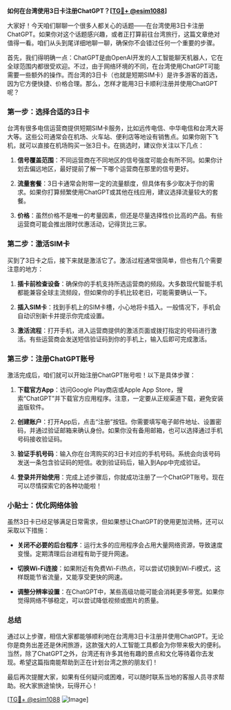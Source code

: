 **如何在台湾使用3日卡注册ChatGPT？[[TG💪+ @esim1088](https://t.me/s/esim1088)]**

大家好！今天咱们聊聊一个很多人都关心的话题——在台湾使用3日卡注册ChatGPT。如果你对这个话题感兴趣，或者正打算前往台湾旅行，这篇文章绝对值得一看。咱们从头到尾详细地聊一聊，确保你不会错过任何一个重要的步骤。

首先，我们得明确一点：ChatGPT是由OpenAI开发的人工智能聊天机器人，它在全球范围内都很受欢迎。不过，由于网络环境的不同，在台湾使用ChatGPT可能需要一些额外的操作。而台湾的3日卡（也就是短期SIM卡）是许多游客的首选，因为它方便快捷、价格合理。那么，怎样才能用3日卡顺利注册并使用ChatGPT呢？

### 第一步：选择合适的3日卡

台湾有很多电信运营商提供短期SIM卡服务，比如远传电信、中华电信和台湾大哥大等。这些公司通常会在机场、火车站、便利店等地设有销售点。如果你刚下飞机，就可以直接在机场购买一张3日卡。在挑选时，建议你关注以下几点：

1. **信号覆盖范围**：不同运营商在不同地区的信号强度可能会有所不同。如果你计划去偏远地区，最好提前了解一下哪个运营商在那里的信号更好。
   
2. **流量套餐**：3日卡通常会附带一定的流量额度，但具体有多少取决于你的需求。如果你打算频繁使用ChatGPT或其他在线应用，建议选择流量较大的套餐。

3. **价格**：虽然价格不是唯一的考量因素，但还是尽量选择性价比高的产品。有些运营商可能会推出限时优惠活动，记得货比三家。

### 第二步：激活SIM卡

买到了3日卡之后，接下来就是激活它了。激活过程通常很简单，但也有几个需要注意的地方：

1. **插卡前检查设备**：确保你的手机支持所选运营商的频段。大多数现代智能手机都能兼容全球主流频段，但如果你的手机比较老旧，可能需要确认一下。

2. **插入SIM卡**：找到手机上的SIM卡槽，小心地将卡插入。一般情况下，手机会自动识别新卡并提示你完成设置。

3. **激活流程**：打开手机，进入运营商提供的激活页面或拨打指定的号码进行激活。有些运营商会发送短信验证码到你的手机上，输入后即可完成激活。

### 第三步：注册ChatGPT账号

激活完成后，咱们就可以开始注册ChatGPT账号啦！以下是具体步骤：

1. **下载官方App**：访问Google Play商店或Apple App Store，搜索“ChatGPT”并下载官方应用程序。注意，一定要从正规渠道下载，避免安装盗版软件。

2. **创建账户**：打开App后，点击“注册”按钮。你需要填写电子邮件地址、设置密码，并通过验证邮箱来确认身份。如果你没有备用邮箱，也可以选择通过手机号码接收验证码。

3. **验证手机号码**：输入你在台湾购买的3日卡对应的手机号码。系统会向该号码发送一条包含验证码的短信。收到验证码后，输入到App中完成验证。

4. **登录并开始使用**：完成上述步骤后，你就成功注册了一个ChatGPT账号。现在可以尽情探索它的各种功能啦！

### 小贴士：优化网络体验

虽然3日卡已经足够满足日常需求，但如果想让ChatGPT的使用更加流畅，还可以采取以下措施：

- **关闭不必要的后台程序**：运行太多的应用程序会占用大量网络资源，导致速度变慢。定期清理后台进程有助于提升网速。
  
- **切换Wi-Fi连接**：如果附近有免费Wi-Fi热点，可以尝试切换到Wi-Fi模式，这样既能节省流量，又能享受更快的网速。

- **调整分辨率设置**：在ChatGPT中，某些高级功能可能会消耗更多带宽。如果你觉得网络不够稳定，可以尝试降低视频或图片的质量。

### 总结

通过以上步骤，相信大家都能够顺利地在台湾用3日卡注册并使用ChatGPT。无论你是商务出差还是休闲旅游，这款强大的人工智能工具都会为你带来极大的便利。当然，除了ChatGPT之外，台湾还有许多其他有趣的景点和文化等待着你去发现。希望这篇指南能帮助到正在计划台湾之旅的朋友们！

最后再次提醒大家，如果有任何疑问或困难，可以随时联系当地的客服人员寻求帮助。祝大家旅途愉快，玩得开心！

[[TG💪+ @esim1088](https://t.me/s/esim1088) ![Image](https://i.postimg.cc/4NQfJmqS/Snipaste-2025-05-13-00-14-12.png)]